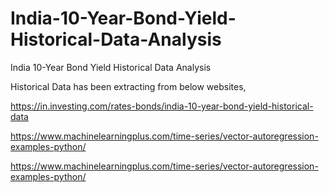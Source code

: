# India-10-Year-Bond-Yield-Historical-Data-Analysis
India 10-Year Bond Yield Historical Data Analysis

Historical Data has been extracting from below websites,

https://in.investing.com/rates-bonds/india-10-year-bond-yield-historical-data

https://www.machinelearningplus.com/time-series/vector-autoregression-examples-python/

https://www.machinelearningplus.com/time-series/vector-autoregression-examples-python/

